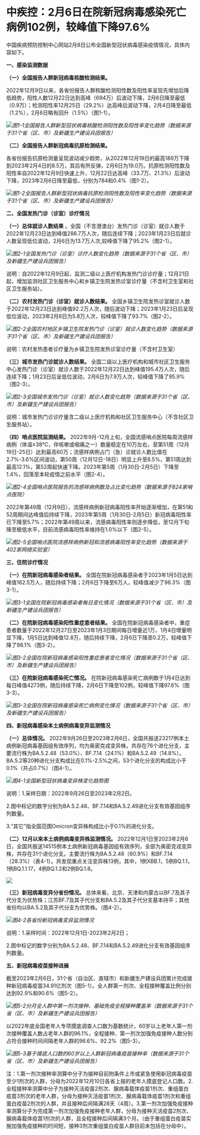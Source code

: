 # 中疾控：2月6日在院新冠病毒感染死亡病例102例，较峰值下降97.6%

中国疾病预防控制中心网站2月8日公布全国新型冠状病毒感染疫情情况，具体内容如下。

**一、感染监测数据**

**（一）全国报告人群新冠病毒核酸检测结果。**

2022年12月9日以来，各省份报告人群核酸检测阳性数及阳性率呈现先增加后降低趋势，阳性人数12月22日达到高峰（694万）后波动下降，2月6日降至最低（0.9万）；检测阳性率12月25日（29.2%）达高峰后波动下降，2月4日降至最低（1.2%），2月6日略有回升（1.5%）（图1-1）。

![](https://inews.gtimg.com/newsapp_bt/0/15652271345/1000)_图1-1全国报告人群新型冠状病毒核酸检测阳性数及阳性率变化趋势（数据来源于31个省（区、市）及新疆生产建设兵团报告）_

**（二）全国报告人群新冠病毒抗原检测结果。**

各省份报告抗原检测量呈现波动减少趋势，从2022年12月19日的最高189万下降到2023年2月4日的8.5万，其后有所反弹，2月6日为19.0万。抗原检测阳性数及阳性率自2022年12月9日快速上升，12月22日达高峰（33.7万、21.3%）后波动下降，2023年2月6日降至最低，分别为784和0.4%（图1-2）。

![](https://inews.gtimg.com/newsapp_bt/0/15652271347/1000)_图1-2全国报告人群新型冠状病毒抗原检测阳性数及阳性率变化趋势（数据来源于31个省（区、市）及新疆生产建设兵团报告）_

**二、全国发热门诊（诊室）诊疗情况**

**（一）总体就诊人数结果**
。全国（不含港澳台）发热门诊（诊室）就诊人数于2022年12月23日达到峰值286.7万人次，随后连续下降；2023年1月23日后就诊人数呈现低位波动，2月6日为13.7万人次,较峰值下降了95.2%（图2-1）。

![](https://inews.gtimg.com/newsapp_bt/0/15652271350/1000)_图2-1全国发热门诊（诊室）诊疗人数变化趋势（数据来源于31个省（区、市）及新疆生产建设兵团报告）_

说明：自2022年12月9日起，监测二级以上医疗机构发热门诊诊疗量；12月21日起，增加监测社区卫生服务中心和乡镇卫生院发热诊室诊疗量（不含村卫生室和社区卫生服务站）。

**（二）农村发热门诊（诊室）就诊人数结果。**
全国乡镇卫生院发热诊室就诊人数于2022年12月23日达到峰值92.2万人次，随后波动下降；2023年1月23日后呈现低位波动，2023年2月6日为5.8万人次，较峰值下降了93.7%（图2-2）。

![](https://inews.gtimg.com/newsapp_bt/0/15652271352/1000)_图2-2全国农村地区乡镇卫生院发热门诊（诊室）就诊人数变化趋势（数据来源于31个省（区、市）及新疆生产建设兵团报告）_

说明：农村发热患者诊疗量为乡镇卫生院发热诊室诊疗量（不含村卫生室）

**（三）城市发热门诊就诊人数结果。**
全国二级以上医疗机构和城市社区卫生服务中心发热门诊（诊室）就诊人数于2022年12月22日达到峰值195.4万人次，随后连续下降；1月23日后呈低位波动，2月6日为7.9万人次，较峰值下降了95.9%（图2-3）。

![](https://inews.gtimg.com/newsapp_bt/0/15652271356/1000)_图2-3全国城市发热门诊（诊室）就诊人数变化趋势（数据来源于31个省（区、市）及新疆生产建设兵团报告）_

说明：城市发热门诊诊疗量含二级以上医疗机构和社区卫生服务中心（不含社区卫生服务站）。

**（四）哨点医院监测结果。**
2022年9月-12月上旬，全国流感哨点医院每周流感样病例（体温≥38℃，伴咳嗽或咽痛之一）数量稳定在10万左右，至第51周（12月19日-25日）达到最高60万；流感样病例占门（急）诊就诊人数比值在2.7%-3.6%区间波动，第50周（12月12日-18日）明显上升至8.5%，第51周达到最高12.1%，第52周起快速下降。2023年第5周（1月30日-2月5日）下降至1.4%，回落至本轮疫情之前水平（图2-4）。

![](https://inews.gtimg.com/newsapp_bt/0/15652271358/1000)_图2-4全国哨点医院报告的流感样病例数及占比变化趋势（数据来源于824家哨点医院）_

2022年第49周（12月9日），流感样病例新冠病毒阳性率开始逐渐增加，在第51和52周期间达峰值后持续下降，2023年第5周（1月30日-2月5日）新冠病毒阳性率已下降至5.7%；2022年第49周以来，流感病毒阳性率则逐步降低，至12月下旬降至极低水平，目前流感病毒阳性率维持在1.0%以下（图2-5）。

![](https://inews.gtimg.com/newsapp_bt/0/15652271360/1000)_图2-5全国哨点医院流感样病例新冠和流感病毒阳性率变化趋势（数据来源于402家网络实验室）_

**三、住院诊疗情况**

**（一）在院新冠病毒感染者结果。**
全国在院新冠病毒感染者于2023年1月5日达到峰值162.5万人，随后持续下降；2月6日下降至6万人，较峰值减少了96.3%（图3-1）。

![](https://inews.gtimg.com/newsapp_bt/0/15652271363/1000)_图3-1全国在院新冠病毒感染者每日变化情况（数据来源于31个省（区、市）及新疆生产建设兵团报告）_

**（二）在院新冠病毒感染阳性重症患者结果。**
全国在院新冠病毒感染者中，重症患者数量于2022年12月27日至2023年1月3日期间每日增量近1万，1月4日增量明显下降，1月5日达到峰值12.8万，随后持续下降，2月6日下降至0.2万，较峰值下降了98.1%（图3-2）。

![](https://inews.gtimg.com/newsapp_bt/0/15652271365/1000)_图3-2全国在院新冠病毒感染阳性重症患者变化情况（数据来源于31个省（区、市）及新疆生产建设兵团报告）_

**（三）在院新冠病毒感染死亡情况。**
在院新冠病毒感染死亡病例数于1月4日达到每日峰值4273例，随后持续下降，2月6日下降至102例，较峰值下降97.6%（图3-3）。

![](https://inews.gtimg.com/newsapp_bt/0/15652271366/1000)_图3-3全国在院新冠病毒感染死亡病例变化情况（数据来源于31个省（区、市）及新疆生产建设兵团报告）_

**四、新冠病毒感染本土病例病毒变异监测情况**

**（一）总体情况。**
2022年9月26日至2023年2月6日，全国共报送23217例本土病例新冠病毒基因组有效序列，均为奥密克戎变异株，共存在76个进化分支，主要流行株为BA.5.2.48（53.0%）、BF.7.14（24.1%）和BA.5.2.49（14.8%）。BA.5.2等20种进化分支构成比在0.1%-2.5%之间，53个进化分支的构成比小于0.1%（共占0.7%）（图4-1）。

![](https://inews.gtimg.com/newsapp_bt/0/15652271368/1000)_图4-1全国新型冠状病毒变异株变化趋势图_

说明：1.采样日期：2022年9月26日至2023年2月2日。

2.图中标记的数字分别为BA.5.2.48、BF.7.14和BA.5.2.49进化分支有效基因组序列数量。

3.“其它”指全国范围Omicron变异株构成比小于0.1%的进化分支。

**（二）12月以来本土病例病毒变异株监测情况。**
2022年12月1日至2023年2月6日，全国共报送14515例本土病例新冠病毒基因组有效序列，全部为奥密克戎变异株，共存在31个进化分支。主要流行株为BA.5.2.48（60.9%）和BF.7.14（28.3%）（表4-1）。共发现重点关注变异株13例，其中，1例XBB.1，5例BQ.1.1，1例BQ.1.1.17，4例BQ.1.2和2例BQ.1.8。

![](https://inews.gtimg.com/newsapp_bt/0/15652271371/1000)

**（三）新冠病毒变异分省份情况。**
总体来看，北京、天津和内蒙古以BF.7及其子代分支为优势株；江苏BF.7及其子代分支和BA.5.2及其子代分支基本持平；其他省份均以BA.5.2及其子代分支为优势株。（图4-2）。

![](https://inews.gtimg.com/newsapp_bt/0/15652271374/1000)_图4-2各省份新冠病毒变异监测情况_

说明：1.采样时间：2022年12月1日-2023年2月2日；

2.图中标记的数字分别为BA.5.2.48、BF.7.14和BA.5.2.49进化分支有效基因组序列数量。

**五、新冠病毒疫苗接种进展**

截至2023年2月6日，31个省（自治区、直辖市）和新疆生产建设兵团累计完成接种新冠病毒疫苗34.91亿剂次（图5-1）。全人群第一剂次、全程接种覆盖比例分别达到92.9%和90.6%（图5-2）。

![](https://inews.gtimg.com/newsapp_bt/0/15652271379/1000)_图5-2分月全人群中第一剂次接种、基础免疫全程接种覆盖率（数据来源于31个省（区、市）及新疆生产建设兵团报告）_

以2022年底全国老年人专项摸底调查人口数为基数统计，60岁以上老年人第一剂次接种覆盖人数占老年人群的96.1%，全程接种、第一剂次加强免疫接种人数分别占符合接种时间间隔老年人群的96.6%、92.2%（图5-3）。

![](https://inews.gtimg.com/newsapp_bt/0/15652271385/1000)_图5-3基于摸底人口数的60岁以上人群新冠病毒疫苗接种率（数据来源于31个省（区、市）及新疆生产建设兵团报告）_

注：1.第一剂次接种率测算中分子为接种目前附条件上市或紧急使用新冠病毒疫苗至少1剂次的人群，分母为2022年12月10日各省上报的老年人摸底登记人口数。2.全程接种率测算中分子为接种灭活疫苗2剂次、腺病毒载体疫苗1剂次、重组蛋白疫苗3剂次的老年人群，分母为接种灭活疫苗1剂次、腺病毒载体疫苗1剂次和重组蛋白疫苗2剂次的人群，并且接种后间隔满28天（4周）。3.第一剂次加强免疫接种率测算分子为完成第一剂次加强免疫接种老年人群，分母为接种灭活疫苗2剂次、腺病毒载体疫苗1剂次的人群，且全程接种后间隔满3个月。（由于重组蛋白疫苗实施加强免疫接种的时间短，接种3剂次重组蛋白疫苗人群目前未包括在分母中）。


